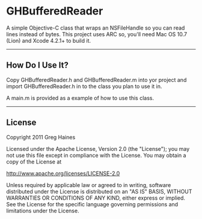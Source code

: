 GHBufferedReader
================

A simple Objective-C class that wraps an NSFileHandle so you can read lines instead of bytes.
This project uses ARC so, you'll need Mac OS 10.7 (Lion) and Xcode 4.2.1+ to build it.

***

How Do I Use It?
----------------
Copy GHBufferedReader.h and GHBufferedReader.m into yor project and import GHBufferedReader.h in to the class you plan to use it in.

A main.m is provided as a example of how to use this class.

***

License
-------
Copyright 2011 Greg Haines

Licensed under the Apache License, Version 2.0 (the "License");
you may not use this file except in compliance with the License.
You may obtain a copy of the License at

   <http://www.apache.org/licenses/LICENSE-2.0>

Unless required by applicable law or agreed to in writing, software
distributed under the License is distributed on an "AS IS" BASIS,
WITHOUT WARRANTIES OR CONDITIONS OF ANY KIND, either express or implied.
See the License for the specific language governing permissions and
limitations under the License.
